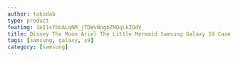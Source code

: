 ```yaml
---
author: tokodab
type: product
featimg: 1eI1sYbUALqNM_jTDWvNngbZNQqLkZQdV
title: Disney The Moon Ariel The Little Mermaid Samsung Galaxy S9 Case
tags: [samsung, galaxy, s9]
category: [samsung]
---
```

